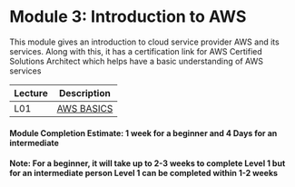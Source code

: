# Module 3: Introduction to AWS 
This module gives an introduction to cloud service provider AWS and its services. Along with this, it has a certification link for AWS Certified Solutions Architect which helps have a basic understanding of AWS services 

| Lecture |   Description  |
|---------|----------------|
|  L01    | [AWS BASICS](https://github.com/maithelys/rtd/blob/main/Level-1/M3-AWSBasics/L01-AWSBasics.md)  |

#### Module Completion Estimate: 1 week for a beginner and 4 Days for an intermediate  

#### Note: For a beginner, it will take up to 2-3 weeks to complete Level 1 but for an intermediate person Level 1 can be completed within 1-2 weeks  

